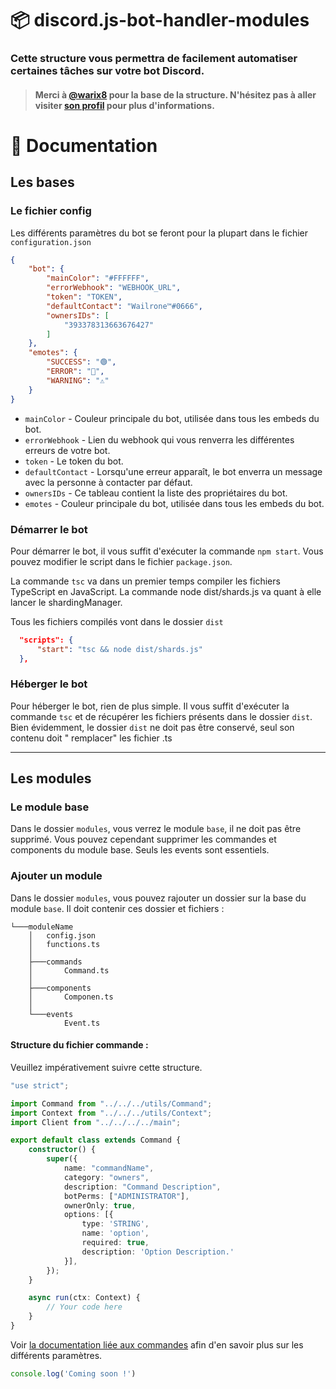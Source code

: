 # 📦 discord.js-bot-handler-modules

### Cette structure vous permettra de facilement automatiser certaines tâches sur votre bot Discord.

> #### Merci à [@warix8](https://github.com/warix8) pour la base de la structure. N'hésitez pas à aller visiter [son profil](https://github.com/warix8) pour plus d'informations.

# 📖 Documentation

## Les bases

### Le fichier config

Les différents paramètres du bot se feront pour la plupart dans le fichier `configuration.json`

```json
{
    "bot": {
        "mainColor": "#FFFFFF",
        "errorWebhook": "WEBHOOK_URL",
        "token": "TOKEN",
        "defaultContact": "Wailrone™#0666",
        "ownersIDs": [
            "393378313663676427"
        ]
    },
    "emotes": {
        "SUCCESS": "🟢",
        "ERROR": "🔴",
        "WARNING": "⚠"
    }
}
```

* `mainColor` - Couleur principale du bot, utilisée dans tous les embeds du bot.
* `errorWebhook` - Lien du webhook qui vous renverra les différentes erreurs de votre bot.
* `token` - Le token du bot.
* `defaultContact` - Lorsqu'une erreur apparaît, le bot enverra un message avec la personne à contacter par défaut.
* `ownersIDs` - Ce tableau contient la liste des propriétaires du bot.
* `emotes` - Couleur principale du bot, utilisée dans tous les embeds du bot.

### Démarrer le bot

Pour démarrer le bot, il vous suffit d'exécuter la commande `npm start`.
Vous pouvez modifier le script dans le fichier `package.json`.

La commande `tsc` va dans un premier temps compiler les fichiers TypeScript en JavaScript. La commande node
dist/shards.js va quant à elle lancer le shardingManager.

Tous les fichiers compilés vont dans le dossier `dist`

```json
  "scripts": {
      "start": "tsc && node dist/shards.js"
  },
```

### Héberger le bot

Pour héberger le bot, rien de plus simple. Il vous suffit d'exécuter la commande `tsc` et de récupérer les fichiers
présents dans le dossier `dist`. Bien évidemment, le dossier `dist` ne doit pas être conservé, seul son contenu doit "
remplacer" les fichier .ts

---

## Les modules

### Le module base

Dans le dossier `modules`, vous verrez le module `base`, il ne doit pas être supprimé. Vous pouvez cependant supprimer
les commandes et components du module base. Seuls les events sont essentiels.

### Ajouter un module

Dans le dossier `modules`, vous pouvez rajouter un dossier sur la base du module `base`.
Il doit contenir ces dossier et fichiers :

```
└───moduleName
    │   config.json
    │   functions.ts
    │
    ├───commands
    │       Command.ts
    │
    ├───components
    │       Componen.ts
    │
    └───events
            Event.ts
```

#### Structure du fichier commande :

Veuillez impérativement suivre cette structure.

````ts
"use strict";

import Command from "../../../utils/Command";
import Context from "../../../utils/Context";
import Client from "../../../../main";

export default class extends Command {
    constructor() {
        super({
            name: "commandName",
            category: "owners",
            description: "Command Description",
            botPerms: ["ADMINISTRATOR"],
            ownerOnly: true,
            options: [{
                type: 'STRING',
                name: 'option',
                required: true,
                description: 'Option Description.'
            }],
        });
    }

    async run(ctx: Context) {
        // Your code here
    }
}
````

Voir [la documentation liée aux commandes](#les-commandes) afin d'en savoir plus sur les différents paramètres.

```js
console.log('Coming soon !')
```


